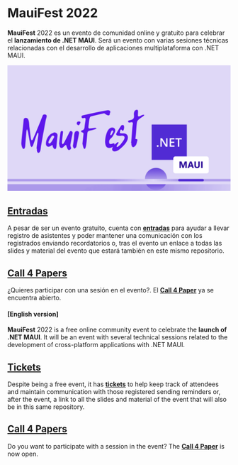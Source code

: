 # MauiFest 2022

**MauiFest** 2022 es un evento de comunidad online y gratuito para celebrar el **lanzamiento de .NET MAUI**. Será un evento con varias sesiones técnicas relacionadas con el desarrollo de aplicaciones multiplataforma con .NET MAUI.

![MauiFest](images/mauifest.png)

## [Entradas](https://www.eventbrite.es/e/entradas-mauifest-2022-312817945897)

A pesar de ser un evento gratuito, cuenta con **[entradas](https://www.eventbrite.es/e/entradas-mauifest-2022-312817945897)** para ayudar a llevar registro de asistentes y poder mantener una comunicación con los registrados enviando recordatorios o, tras el evento un enlace a todas las slides y material del evento que estará también en este mismo repositorio.

## [Call 4 Papers](https://sessionize.com/mauifest/)

¿Quieres participar con una sesión en el evento?. El **[Call 4 Paper](https://sessionize.com/mauifest/)** ya se encuentra abierto.


#### [English version]

**MauiFest** 2022 is a free online community event to celebrate the **launch of .NET MAUI**. It will be an event with several technical sessions related to the development of cross-platform applications with .NET MAUI.

## [Tickets](https://www.eventbrite.es/e/entradas-mauifest-2022-312817945897)

Despite being a free event, it has **[tickets](https://www.eventbrite.es/e/entradas-mauifest-2022-312817945897)** to help keep track of attendees and maintain communication with those registered sending reminders or, after the event, a link to all the slides and material of the event that will also be in this same repository.

## [Call 4 Papers](https://sessionize.com/mauifest/)

Do you want to participate with a session in the event? The **[Call 4 Paper](https://sessionize.com/mauifest/)** is now open.